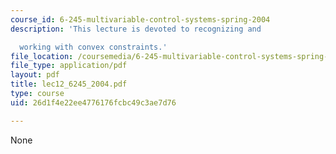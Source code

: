 ```yaml
---
course_id: 6-245-multivariable-control-systems-spring-2004
description: 'This lecture is devoted to recognizing and

  working with convex constraints.'
file_location: /coursemedia/6-245-multivariable-control-systems-spring-2004/26d1f4e22ee4776176fcbc49c3ae7d76_lec12_6245_2004.pdf
file_type: application/pdf
layout: pdf
title: lec12_6245_2004.pdf
type: course
uid: 26d1f4e22ee4776176fcbc49c3ae7d76

---
```

None